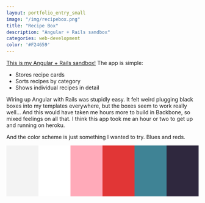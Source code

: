 ```yaml
---
layout: portfolio_entry_small
image: "/img/recipebox.png"
title: "Recipe Box"
description: "Angular + Rails sandbox"
categories: web-development
color: '#F24659'
---
```


[This is my Angular + Rails sandbox!](https://maryfood.herokuapp.com/) The app is simple:

- Stores recipe cards
- Sorts recipes by category
- Shows individual recipes in detail

Wiring up Angular with Rails was stupidly easy. It felt weird plugging black
boxes into my templates everywhere, but the boxes seem to work really well...
And this would have taken me hours more to build in Backbone, so mixed feelings
on all that. I think this app took me an hour or two to get up and running on
heroku.

And the color scheme is just something I wanted to try. Blues and reds.

![Recipebox Colors](/img/recipebox-colors.png)
